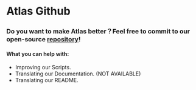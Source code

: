 # Atlas Github

### Do you want to make Atlas better？Feel free to commit to our open-source [repository](https://github.com/Atlas-OS/Atlas)!

#### What you can help with:

- Improving our Scripts.
- Translating our Documentation. (NOT AVAILABLE)
- Translating our README.
